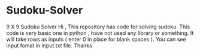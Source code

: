 # Sudoku-Solver
9 X 9  Sudoku Solver 
Hi , This repository has code for solving sudoku. This code is very basic one in python , have not used any library or something.
It will take rows as inputs ( enter 0 in place for blank spaces ).
You can see input fomat in input.txt file.
Thanks 
